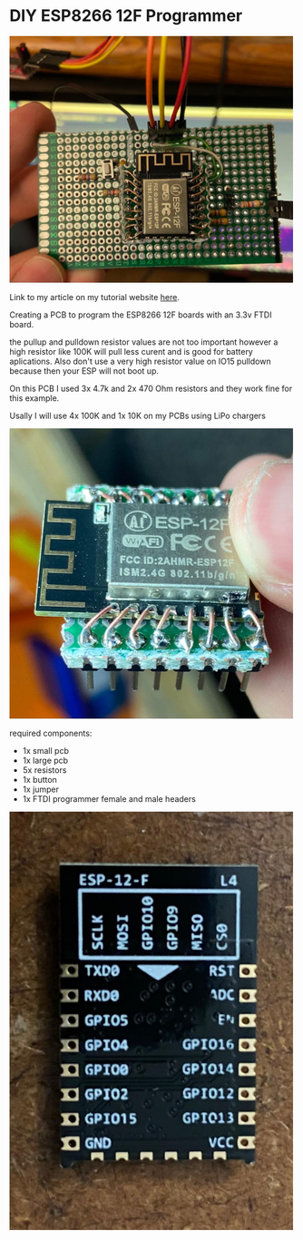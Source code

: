 # DIY ESP8266 12F Programmer

[<img src="img/8.jpeg" width="500"/>](img/8.jpeg)

Link to my article on my tutorial website [here]().

Creating a PCB to program the ESP8266 12F boards with an 3.3v FTDI board.

the pullup and pulldown resistor values are not too important however a high resistor like 100K will pull less curent and is good for battery aplications. Also don't use a very high resistor value on IO15 pulldown because then your ESP will not boot up.

On this PCB I used 3x 4.7k and 2x 470 Ohm resistors and they work fine for this example.

Usally I will use 4x 100K and 1x 10K on my PCBs using LiPo chargers

[<img src="img/7.jpeg" width="500"/>](img/7.jpeg)

required components:

- 1x small pcb
- 1x large pcb
- 5x resistors
- 1x button
- 1x jumper
- 1x FTDI programmer
female and male headers

[<img src="img/1.jpeg" width="500"/>](img/1.jpeg)